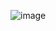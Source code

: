 ![image](https://github.com/SubhanshuB/ProductService/assets/30664033/4e438b56-bd6a-4297-bf07-5f33dce6829d)
